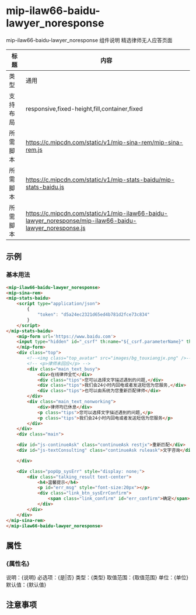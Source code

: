 # mip-ilaw66-baidu-lawyer_noresponse

mip-ilaw66-baidu-lawyer_noresponse 组件说明
精选律师无人应答页面

标题|内容
----|----
类型|通用
支持布局|responsive,fixed-height,fill,container,fixed
所需脚本|https://c.mipcdn.com/static/v1/mip-sina-rem/mip-sina-rem.js
所需脚本|https://c.mipcdn.com/static/v1/mip-stats-baidu/mip-stats-baidu.js
所需脚本|https://c.mipcdn.com/static/v1/mip-ilaw66-baidu-lawyer_noresponse/mip-ilaw66-baidu-lawyer_noresponse.js

## 示例

### 基本用法
```html
<mip-ilaw66-baidu-lawyer_noresponse>
<mip-sina-rem>
<mip-stats-baidu>
    <script type="application/json">
        {
            "token": "d5a24ec2321d65ed4b781d2fce73c834"
        }
    </script>
</mip-stats-baidu>
	<mip-form url='https://www.baidu.com'>
    <input type="hidden" id="_csrf" th:name="${_csrf.parameterName}" th:value="${_csrf.token}" />
    </mip-form>
    <div class="top">
        <!--<img class="top_avatar" src="images/bg_touxiangjx.png" />-->
        <!-- <p>律师未回应</p> -->
        <div class="main_text_busy">
            <div>在线律师全忙</div>
            <div class="tips">您可以选择文字描述遇到的问题,</div>
            <div class="tips">我们会24小时内回电或者发送短信为您服务,</div>
            <div class="tips">也可以由系统为您重新匹配律师</div>
        </div>
        <div class="main_text_nonworking">
            <div>律师均已休息</div>
            <p class="tips">您可以选择文字描述遇到的问题,</p>
            <p class="tips">我们会24小时内回电或者发送短信为您服务</p>
        </div>
    </div>
    <div class="main">

    <div id="js-continueAsk" class="continueAsk restjx">重新匹配</div>
    <div id="js-textConsulting" class="continueAsk ruleask">文字咨询</div>

    </div>

    <div class="popUp_sysErr" style="display: none;">
        <div class="talking_result text-center">
            <h4>温馨提示</h4>
            <p id="err_msg" style="font-size:20px"></p>
            <div class="link_btn_sysErrConfirm">
                <span class="link_confirm" id="err_confirm">确定</span>
            </div>
        </div>
    </div>
</mip-sina-rem>
</mip-ilaw66-baidu-lawyer_noresponse>
```

## 属性

### {属性名}

说明：{说明}
必选项：{是|否}
类型：{类型}
取值范围：{取值范围}
单位：{单位}
默认值：{默认值}

## 注意事项


